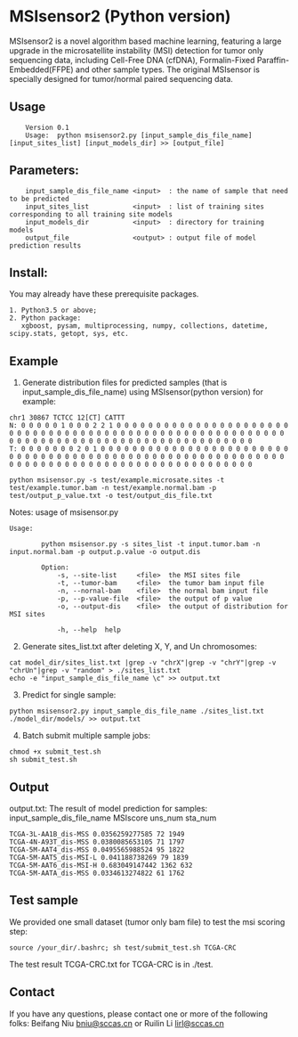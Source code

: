 MSIsensor2 (Python version)
===========
MSIsensor2 is a novel algorithm based machine learning, featuring a large upgrade in the microsatellite instability (MSI) detection for tumor only sequencing data, including Cell-Free DNA (cfDNA), Formalin-Fixed Paraffin-Embedded(FFPE) and other sample types. The original MSIsensor is specially designed for tumor/normal paired sequencing data.


Usage
-----

        Version 0.1
        Usage:  python msisensor2.py [input_sample_dis_file_name] [input_sites_list] [input_models_dir] >> [output_file]

Parameters:
-------

        input_sample_dis_file_name <input>  : the name of sample that need to be predicted
        input_sites_list           <input>  : list of training sites corresponding to all training site models
        input_models_dir           <input>  : directory for training models
        output_file                <output> : output file of model prediction results


Install:
-------
You may already have these prerequisite packages. 
````
1. Python3.5 or above;
2. Python package:
   xgboost, pysam, multiprocessing, numpy, collections, datetime, scipy.stats, getopt, sys, etc.
````


Example
-------
1. Generate distribution files for predicted samples (that is input_sample_dis_file_name) using MSIsensor(python version)  for example:
````
chr1 30867 TCTCC 12[CT] CATTT
N: 0 0 0 0 0 1 0 0 0 2 2 1 0 0 0 0 0 0 0 0 0 0 0 0 0 0 0 0 0 0 0 0 0 0 0 0 0 0 0 0 0 0 0 0 0 0 0 0 0 0 0 0 0 0 0 0 0 0 0 0 0 0 0 0 0 0 0 0 0 0 0 0 0 0 0 0 0 0 0 0 0 0 0 0 0 0 0 0 0 0 0 0 0 0 0 0 0 0 0 0
T: 0 0 0 0 0 0 0 2 0 1 0 0 0 0 0 0 0 0 0 0 0 0 0 0 0 0 0 0 0 0 0 0 0 0 0 0 0 0 0 0 0 0 0 0 0 0 0 0 0 0 0 0 0 0 0 0 0 0 0 0 0 0 0 0 0 0 0 0 0 0 0 0 0 0 0 0 0 0 0 0 0 0 0 0 0 0 0 0 0 0 0 0 0 0 0 0 0 0 0 0
````
````
python msisensor.py -s test/example.microsate.sites -t test/example.tumor.bam -n test/example.normal.bam -p test/output_p_value.txt -o test/output_dis_file.txt
````

Notes: usage of msisensor.py
````
Usage:

        python msisensor.py -s sites_list -t input.tumor.bam -n input.normal.bam -p output.p.value -o output.dis

        Option:
            -s, --site-list     <file>  the MSI sites file
            -t, --tumor-bam     <file>  the tumor bam input file
            -n, --nornal-bam    <file>  the normal bam input file
            -p, --p-value-file  <file>  the output of p value
            -o, --output-dis    <file>  the output of distribution for MSI sites

            -h, --help  help

````

2. Generate sites_list.txt after deleting X, Y, and Un chromosomes:
````
cat model_dir/sites_list.txt |grep -v "chrX"|grep -v "chrY"|grep -v "chrUn"|grep -v "random" > ./sites_list.txt
echo -e "input_sample_dis_file_name \c" >> output.txt
````

3. Predict for single sample:
````
python msisensor2.py input_sample_dis_file_name ./sites_list.txt ./model_dir/models/ >> output.txt
````

4. Batch submit multiple sample jobs:
````
chmod +x submit_test.sh
sh submit_test.sh
````

Output
-------

output.txt: The result of model prediction for samples: input_sample_dis_file_name  MSIscore  uns_num  sta_num
````
TCGA-3L-AA1B_dis-MSS 0.0356259277585 72 1949
TCGA-4N-A93T_dis-MSS 0.0380085653105 71 1797
TCGA-5M-AAT4_dis-MSS 0.0495565988524 95 1822
TCGA-5M-AAT5_dis-MSI-L 0.041188738269 79 1839
TCGA-5M-AAT6_dis-MSI-H 0.683049147442 1362 632
TCGA-5M-AATA_dis-MSS 0.0334613274822 61 1762
````

Test sample
-------
We provided one small dataset (tumor only bam file) to test the msi scoring step:
````
source /your_dir/.bashrc; sh test/submit_test.sh TCGA-CRC
````
The test result TCGA-CRC.txt for TCGA-CRC is in ./test.


Contact
-------
If you have any questions, please contact one or more of the following folks: Beifang Niu <bniu@sccas.cn> or Ruilin Li <lirl@sccas.cn>
